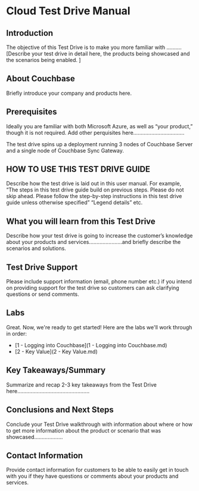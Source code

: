 # Cloud Test Drive Manual

## Introduction
The objective of this Test Drive is to make you more familiar with ……….[Describe your test drive in detail here, the products being showcased and the scenarios being enabled. ]

## About Couchbase
Briefly introduce your company and products here.

## Prerequisites
Ideally you are familiar with both Microsoft Azure, as well as “your product,” though it is not required. Add other perquisites here…………………………….

The test drive spins up a deployment running 3 nodes of Couchbase Server and a single node of Couchbase Sync Gateway.

## HOW TO USE THIS TEST DRIVE GUIDE
Describe how the test drive is laid out in this user manual. For example, “The steps in this test drive guide build on previous steps. Please do not skip ahead. Please follow the step-by-step instructions in this test drive guide unless otherwise specified” “Legend details” etc.

## What you will learn from this Test Drive
Describe how your test drive is going to increase the customer’s knowledge about your products and services………………….and briefly describe the scenarios and solutions.

## Test Drive Support
Please include support information (email, phone number etc.) if you intend on providing support for the test drive so customers can ask clarifying questions or send comments.

## Labs
Great.  Now, we're ready to get started!  Here are the labs we'll work through in order:
* [1 - Logging into Couchbase](1 - Logging into Couchbase.md)
* [2 - Key Value](2 - Key Value.md)

##	Key Takeaways/Summary
Summarize and recap 2-3 key takeaways from the Test Drive here…………………………………………

##	Conclusions and Next Steps
Conclude your Test Drive walkthrough with information about where or how to get more information about the product or scenario that was showcased……………….

##	Contact Information
Provide contact information for customers to be able to easily get in touch with you if they have questions or comments about your products and services.
